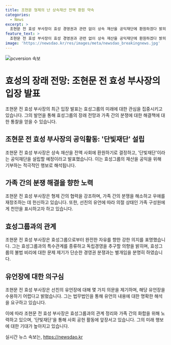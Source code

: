 ```yaml
---
title: 조현문 형제의 난 상속재산 전액 환원 약속
categories:
  - News
excerpt: >
  조현문 전 효성 부사장이 효성 경영권과 관련 없이 상속 재산을 공익재단에 환원하겠다 밝히며 화해와 평화를 희망한다. 단빛재단을 설립하여 상속 재산을 공익에 쓰일 수 있게 할 것이고, 현 상황에서 선친의 유언 내용을 아직 수용하기 어렵다고 언급했다. 또한, 효성으로부터 완전한 자유를 향한 희망을 갖고 있다는 발언을 했다. 도는 분리를 강조했으며 효성의 불법 비리에 대한 문제제기를 경영권 분쟁으로 오해하지 말라고 당부했다.
feature_text: >
  조현문 전 효성 부사장이 효성 경영권과 관련 없이 상속 재산을 공익재단에 환원하겠다 밝히며 화해와 평화를 희망한다. 단빛재단을 설립하여 상속 재산을 공익에 쓰일 수 있게 할 것이고, 현 상황에서 선친의 유언 내용을 아직 수용하기 어렵다고 언급했다. 또한, 효성으로부터 완전한 자유를 향한 희망을 갖고 있다는 발언을 했다. 도는 분리를 강조했으며 효성의 불법 비리에 대한 문제제기를 경영권 분쟁으로 오해하지 말라고 당부했다.
image: 'https://newsdao.kr/res/images/meta/newsdao_breakingnews.jpg'
---
```


<p><img src="https://newsdao.kr/res/images/meta/newsdao_breakingnews.jpg" alt="pcversion 속보" /></p>

<h1>효성의 장래 전망: 조현문 전 효성 부사장의 입장 발표</h1>

<p data-ke-size="size16">조현문 전 효성 부사장의 최근 입장 발표는 효성그룹의 미래에 대한 관심을 집중시키고 있습니다. 그의 발언을 통해 효성그룹의 장래 전망과 가족 간의 분쟁에 대한 해결책에 대한 통찰을 얻을 수 있습니다.</p>

<h2>조현문 전 효성 부사장의 공익활동: '단빛재단' 설립</h2>

<p data-ke-size="size16">조현문 전 효성 부사장은 상속 재산을 전액 사회에 환원하기로 결정하고, '단빛재단'이라는 공익재단을 설립할 예정이라고 발표했습니다. 이는 효성그룹의 재산을 공익을 위해 기부하는 적극적인 행보로 해석됩니다.</p>

<h2>가족 간의 분쟁 해결을 향한 노력</h2>

<p data-ke-size="size16">조현문 전 효성 부사장은 형제 간의 협력을 강조하며, 가족 간의 분쟁을 해소하고 우애를 재창조하는 데 헌신하고 있습니다. 또한, 선친의 유언에 따라 의절 상태인 가족 구성원에게 천안을 표시하고자 하고 있습니다.</p>

<h2>효성그룹과의 관계</h2>

<p data-ke-size="size16">조현문 전 효성 부사장은 효성그룹으로부터 완전한 자유를 향한 강한 의지를 표명했습니다. 그는 효성그룹과의 특수관계를 종류하고 독립경영을 추구할 의향을 밝히며, 효성그룹의 불법 비리에 대한 문제 제기가 단순한 경영권 분쟁과는 별개임을 분명히 하였습니다.</p>

<h2>유언장에 대한 의구심</h2>

<p data-ke-size="size16">조현문 전 효성 부사장은 선친의 유언장에 대해 몇 가지 의문을 제기하며, 해당 유언장을 수용하기 어렵다고 밝혔습니다. 그는 법무법인을 통해 유언의 내용에 대한 명확한 해석을 요구하고 있습니다.</p>

<p>이에 따라 조현문 전 효성 부사장은 효성그룹과의 관계 정리와 가족 간의 화합을 위해 노력하고 있으며, '단빛재단'을 통해 사회 공헌 활동에 앞장서고 있습니다. 그의 미래 행보에 대한 기대가 높아지고 있습니다.</p>
실시간 뉴스 속보는, <a href="https://newsdao.kr" rel="dofollow">https://newsdao.kr</a>


